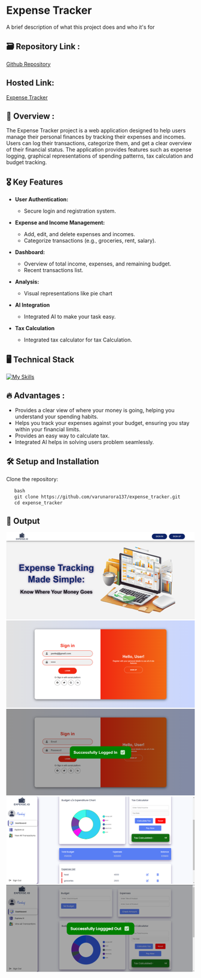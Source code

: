 # Expense Tracker

A brief description of what this project does and who it's for

## 🗃️ Repository Link :

[Github Repository](https://github.com/varunarora137/expense_tracker)

## Hosted Link:

[Expense Tracker](https://varunarora137.github.io/expense_tracker/index.html)

## 👀 Overview :

The Expense Tracker project is a web application designed to help users manage their personal finances by tracking their
expenses and incomes. Users can log their transactions, categorize them, and get a clear overview of their financial status.
The application provides features such as expense logging, graphical representations of spending patterns, tax calculation and budget tracking.

## 🎖️ Key Features

- **User Authentication:**

  - Secure login and registration system.

- **Expense and Income Management:**

  - Add, edit, and delete expenses and incomes.
  - Categorize transactions (e.g., groceries, rent, salary).

- **Dashboard:**

  - Overview of total income, expenses, and remaining budget.
  - Recent transactions list.

- **Analysis:**

  - Visual representations like pie chart

- **AI Integration**

  - Integrated AI to make your task easy.

- **Tax Calculation**

  - Integrated tax calculator for tax Calculation.

## 🖥️ Technical Stack

[![My Skills](https://skillicons.dev/icons?i=html,css,js)](https://skillicons.dev)

## 🔥 Advantages :

- Provides a clear view of where your money is going, helping you understand your spending habits.
- Helps you track your expenses against your budget, ensuring you stay within your financial limits.
- Provides an easy way to calculate tax.
- Integrated AI helps in solving users problem seamlessly.

## 🛠️ Setup and Installation

Clone the repository:

```
   bash
   git clone https://github.com/varunarora137/expense_tracker.git
   cd expense_tracker

```

## 🎯 Output

![landing_page](https://github.com/varunarora137/expense_tracker/blob/main/assets/landing.png)
![login_page](https://github.com/varunarora137/expense_tracker/blob/main/assets/login.png)
![successful_login](https://github.com/varunarora137/expense_tracker/blob/main/assets/loginsuccessful.png)
![dashboard_page](https://github.com/varunarora137/expense_tracker/blob/main/assets/dashboard_.png)
![logout_page](https://github.com/varunarora137/expense_tracker/blob/main/assets/logout.png)
